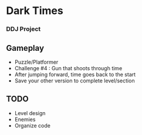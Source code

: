 # Dark Times
### DDJ Project

## Gameplay
 - Puzzle/Platformer
 - Challenge #4 : Gun that shoots through time
 - After jumping forward, time goes back to the start
 - Save your other version to complete level/section

## TODO
 - Level design
 - Enemies
 - Organize code
